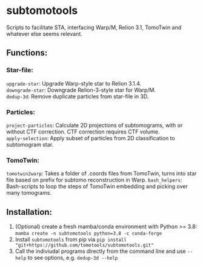 # subtomotools
Scripts to facilitate STA, interfacing Warp/M, Relion 3.1, TomoTwin and whatever else seems relevant. 

## Functions:

### Star-file:
```upgrade-star```: Upgrade Warp-style star to Relion 3.1.4.  
```downgrade-star```: Downgrade Relion-3-style star for Warp/M.  
```dedup-3d```: Remove duplicate particles from star-file in 3D.  

### Particles:
```project-particles```: Calculate 2D projections of subtomograms, with or without CTF correction. CTF correction requires CTF volume.  
```apply-selection```: Apply subset of particles from 2D classification to subtomogram star.

### TomoTwin:
```tomotwin2warp```: Takes a folder of .coords files from TomoTwin, turns into star file based on prefix for subtomo reconstruction in Warp.
```bash_helpers```: Bash-scripts to loop the steps of TomoTwin embedding and picking over many tomograms.

## Installation:

1. (Optional) create a fresh mamba/conda environment with Python >= 3.8:
`mamba create -n subtomotools python=3.8 -c conda-forge`
2. Install `subtomotools` from pip via `pip install "git+https://github.com/tomotools/subtomotools.git"`
3. Call the indiviudal programs directly from the command line and use `--help` to see options, e.g. `dedup-3d --help`

